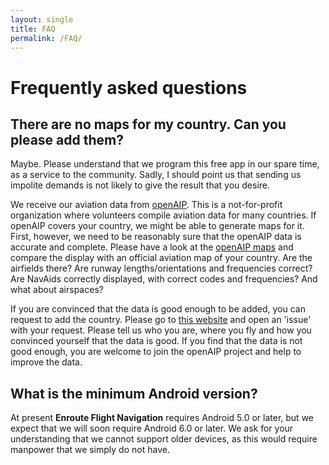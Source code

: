 ```yaml
---
layout: single
title: FAQ
permalink: /FAQ/
---
```


# Frequently asked questions

## There are no maps for my country. Can you please add them?

Maybe.  Please understand that we program this free app in our spare time, as a
service to the community.  Sadly, I should point us that sending us impolite
demands is not likely to give the result that you desire.

We receive our aviation data from [openAIP](openaip.net).  This is a
not-for-profit organization where volunteers compile aviation data for many
countries.  If openAIP covers your country, we might be able to generate maps
for it.  First, however, we need to be reasonably sure that the openAIP data is
accurate and complete.  Please have a look at the [openAIP
maps](http://maps.openaip.net) and compare the display with an official aviation
map of your country.  Are the airfields there? Are runway lengths/orientations
and frequencies correct?  Are NavAids correctly displayed, with correct codes
and frequencies?  And what about airspaces?

If you are convinced that the data is good enough to be added, you can request
to add the country. Please go to [this
website](https://github.com/Akaflieg-Freiburg/enrouteServer/issues) and open an
'issue' with your request.  Please tell us who you are, where you fly and how
you convinced yourself that the data is good.  If you find that the data is not
good enough, you are welcome to join the openAIP project and help to improve the
data.


## What is the minimum Android version?

At present **Enroute Flight Navigation** requires Android 5.0 or later, but we
expect that we will soon require Android 6.0 or later.  We ask for your
understanding that we cannot support older devices, as this would require
manpower that we simply do not have.